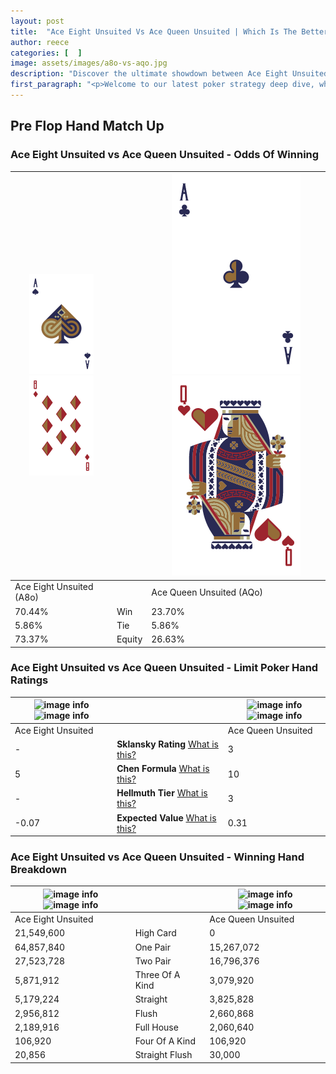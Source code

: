 ```yaml
---
layout: post
title:  "Ace Eight Unsuited Vs Ace Queen Unsuited | Which Is The Better Hand In Poker? A Complete Guide"
author: reece
categories: [  ]
image: assets/images/a8o-vs-aqo.jpg
description: "Discover the ultimate showdown between Ace Eight Unsuited and Ace Queen Unsuited in poker! Uncover the odds, strategies, and scenarios where one hand triumphs over the other. Get ready to up your poker game with this thrilling analysis."
first_paragraph: "<p>Welcome to our latest poker strategy deep dive, where we're pitting two distinct hands against each other in a high-stakes showdown: Ace Eight Unsuited vs Ace Queen Unsuited.</p><p>In the dynamic world of poker, every decision counts, and knowing which hand holds the upper hand is key to your success at the table.</p><p>In this article, we'll dissect these two hands, explore the scenarios where one dominates the other, and equip you with the knowledge to make strategic choices that can tip the odds in your favor.</p><p>Get ready to unravel the intriguing dynamics of these poker hands and elevate your game to new heights.</p>"
---
```




[comment]: # (sp0)

## Pre Flop Hand Match Up

<div class="table hand-ratings" markdown="1"> 



### Ace Eight Unsuited vs Ace Queen Unsuited - Odds Of Winning


    
| ![image info](assets/images/hand1/a.png) ![image info](assets/images/hand1/8o.png) |  | ![image info](assets/images/hand2/a.png) ![image info](assets/images/hand2/qo.png) |
| -------- | -------- | -------- |
| Ace Eight Unsuited (A8o) |  | Ace Queen Unsuited (AQo) |
| 70.44% | Win | 23.70% |
| 5.86% | Tie | 5.86% |
| 73.37% | Equity | 26.63% |




[comment]: # (sp1)



### Ace Eight Unsuited vs Ace Queen Unsuited - Limit Poker Hand Ratings


    
| ![image info](https://www.riverpairs.com/assets/images/hand1/a.png) ![image info](https://www.riverpairs.com/assets/images/hand1/8o.png) |  | ![image info](https://www.riverpairs.com/assets/images/hand2/a.png) ![image info](https://www.riverpairs.com/assets/images/hand2/qo.png) |
| -------- | -------- | -------- |
| Ace Eight Unsuited |  | Ace Queen Unsuited |
| - | **Sklansky Rating** [What is this?](/sklansky-rating-explained) | 3 |
| 5 | **Chen Formula** [What is this?](/chen-formula-explained) | 10 |
| - | **Hellmuth Tier** [What is this?](/Hellmuth-tier-explained) | 3 |
| -0.07 | **Expected Value** [What is this?](/expected-value-explained) | 0.31 |




[comment]: # (sp2)



### Ace Eight Unsuited vs Ace Queen Unsuited - Winning Hand Breakdown


    
| ![image info](https://www.riverpairs.com/assets/images/hand1/a.png) ![image info](https://www.riverpairs.com/assets/images/hand1/8o.png) |  | ![image info](https://www.riverpairs.com/assets/images/hand2/a.png) ![image info](https://www.riverpairs.com/assets/images/hand2/qo.png) |
| -------- | -------- | -------- |
| Ace Eight Unsuited |  | Ace Queen Unsuited |
| 21,549,600 | High Card | 0 |
| 64,857,840 | One Pair | 15,267,072 |
| 27,523,728 | Two Pair | 16,796,376 |
| 5,871,912 | Three Of A Kind | 3,079,920 |
| 5,179,224 | Straight | 3,825,828 |
| 2,956,812 | Flush | 2,660,868 |
| 2,189,916 | Full House | 2,060,640 |
| 106,920 | Four Of A Kind | 106,920 |
| 20,856 | Straight Flush | 30,000 |




[comment]: # (sp3)



</div>

[comment]: # (sp4)



[comment]: # (sp5)

